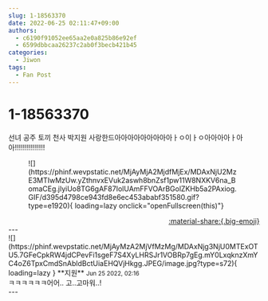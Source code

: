 ```yaml
---
slug: 1-18563370
date: 2022-06-25 02:11:47+09:00
authors:
  - c6190f91052ee65aa2e0a825b86e92ef
  - 6599dbbcaa26237c2ab0f3becb421b45
categories:
  - Jiwon
tags:
  - Fan Post
---
```


# 1-18563370

<div class="post-container" markdown="1">
<div class="content-container md-sidebar__scrollwrap" markdown="1">

선녀 공주 토끼 천사 박지원 사랑한드아아아아아아아아아ㅏㅇ이ㅏㅇ아아아아ㅏ아아!!!!!!!!!!!!!!!
<figure markdown="1">
![](https://phinf.wevpstatic.net/MjAyMjA2MjdfMjEx/MDAxNjU2MzE3MTIwMzUw.yZthnvxEVuk2aswh8bnZsf1pw11W8NXKV6na_BomaCEg.jlyiUo8TG6gAF87IolUAmFFVOArBGolZKHb5a2PAxiog.GIF/d395d4798ce943fd8e6ec453ababf351580.gif?type=e1920){ loading=lazy onclick="openFullscreen(this)"}
</figure>


</div>
</div>

<div style="text-align: right;" markdown="1">
<a href="https://weverse.io/fromis9/fanpost/1-18563370" style="text-align: right;">:material-share:{.big-emoji}</a>
</div>
---

<div class="comments-container md-sidebar__scrollwrap" markdown="1">
<div class="comment" markdown="1">
<div class='id-container' markdown="1">
![](https://phinf.wevpstatic.net/MjAyMzA2MjVfMzMg/MDAxNjg3NjU0MTExOTU5.7GFeCpkRW4jdCPevFi1sgeF7S4XyLHRSJr1VOBRp7gEg.mY0LxqknzXmYC4oZ6TpxCmdSnAbldBctUiaEHQVjHkgg.JPEG/image.jpg?type=s72){ loading=lazy }
**<span class="artist">지원</span>** <small>Jun 25 2022, 02:16</small><br>
</div>
<div class='comment-body' markdown="1">
ㅋㅋㅋㅋㅋㅋ어어.. 고..고마워..!
</div>
</div>
</div>
---
